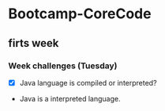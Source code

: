 # Bootcamp-CoreCode

## firts week
### Week challenges (Tuesday)
- [x] Java language is compiled or interpreted?
- Java is a interpreted language.
